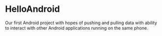 HelloAndroid
============

Our first Android project with hopes of pushing and pulling data with ability to interact with other Android applications running on the same phone.